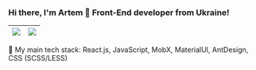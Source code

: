 ### Hi there, I'm Artem 👋 Front-End developer from Ukraine!
| <img align="center" src="https://github-readme-stats.vercel.app/api?username=artemmatiushenko1&count_private=true&show_icons=true&hide_border=true" /> | <img align="center" src="https://github-readme-stats.vercel.app/api/top-langs/?username=artemmatiushenko1&layout=compact&hide_border=true&langs_count=7" /> |
| ------------- | ------------- |

 🚀 My main tech stack: React.js, JavaScript, MobX, MaterialUI, AntDesign, CSS (SCSS/LESS)
